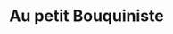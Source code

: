 ---
title: "Au petit Bouquiniste"
url: /cherbourg-en-cotentin/au-petit-bouquiniste/
shop: livres
---